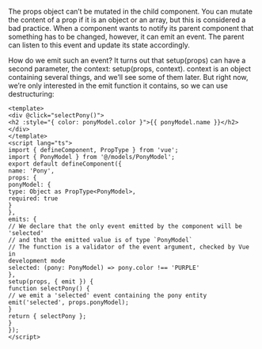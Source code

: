The props object can’t be mutated in the child component. You can mutate the content of a prop if it is an object or an array, but this is considered a bad practice. When a component wants to notify its parent component that something has to be changed, however, it can emit an event. The parent can listen to this event and update its state accordingly.

How do we emit such an event? It turns out that setup(props) can have a second parameter, the context: setup(props, context). context is an object containing several things, and we’ll see some of them later. But right now, we’re only interested in the emit function it contains, so we can use destructuring:

```vue
<template>
<div @click="selectPony()">
<h2 :style="{ color: ponyModel.color }">{{ ponyModel.name }}</h2>
</div>
</template>
<script lang="ts">
import { defineComponent, PropType } from 'vue';
import { PonyModel } from '@/models/PonyModel';
export default defineComponent({
name: 'Pony',
props: {
ponyModel: {
type: Object as PropType<PonyModel>,
required: true
}
},
emits: {
// We declare that the only event emitted by the component will be 'selected'
// and that the emitted value is of type `PonyModel`
// The function is a validator of the event argument, checked by Vue in
development mode
selected: (pony: PonyModel) => pony.color !== 'PURPLE'
},
setup(props, { emit }) {
function selectPony() {
// we emit a 'selected' event containing the pony entity
emit('selected', props.ponyModel);
}
return { selectPony };
}
});
</script>
```

